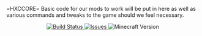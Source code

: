 =HXCCORE=
Basic code for our mods to work will be put in here as well as various commands and tweaks to the game should we feel necessary.
<p align="center">
  <a href="https://github.com/HxCKDMS/HxCCore/">
      <img src="https://travis-ci.org/ModName/Modname.svg" alt="Build Status">
  </a>
  <a href="https://github.com/HxCKDMS/HxCCore/issues">
      <img src="https://img.shields.io/github/issues-raw/HxCKDMS/HxCCore.svg" alt="Issues">
  </a>
  <img src="https://img.shields.io/badge/minecraft-1.7.10-blue.svg" alt="Minecraft Version">
</p>
